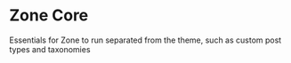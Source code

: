 # Zone Core

Essentials for Zone to run separated from the theme, such as custom post types and taxonomies